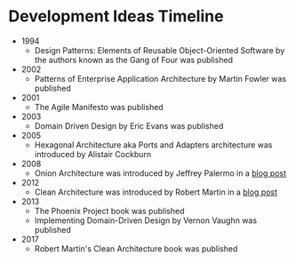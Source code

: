 # Development Ideas Timeline
- 1994
  - Design Patterns: Elements of Reusable Object-Oriented Software by the authors known as the Gang of Four was published
- 2002
  - Patterns of Enterprise Application Architecture by Martin Fowler was published
- 2001
  - The Agile Manifesto was published
- 2003
  - Domain Driven Design by Eric Evans was published
- 2005
  - Hexagonal Architecture aka Ports and Adapters architecture was introduced by Alistair Cockburn
- 2008
  - Onion Architecture was introduced by Jeffrey Palermo in a [blog post](https://jeffreypalermo.com/2008/07/the-onion-architecture-part-1/)
- 2012
  - Clean Architecture was introduced by Robert Martin in a [blog post](https://blog.cleancoder.com/uncle-bob/2012/08/13/the-clean-architecture.html)
- 2013
  - The Phoenix Project book was published
  - Implementing Domain-Driven Design by Vernon Vaughn was published
- 2017
  - Robert Martin's Clean Architecture book was published

